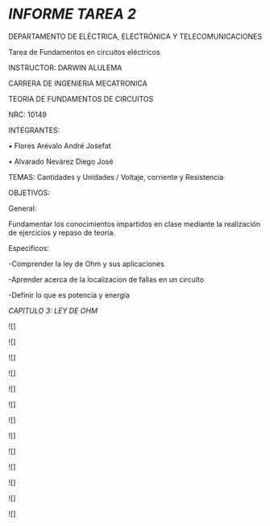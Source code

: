 # *INFORME TAREA 2*

DEPARTAMENTO DE ELÉCTRICA, ELECTRÓNICA Y TELECOMUNICACIONES

Tarea de Fundamentos en circuitos eléctricos

INSTRUCTOR: DARWIN ALULEMA

CARRERA DE INGENIERIA MECATRONICA

TEORIA DE FUNDAMENTOS DE CIRCUITOS

NRC: 10149

INTEGRANTES:

• Flores Arévalo André Josefat

• Alvarado Nevárez Diego José

TEMAS: Cantidades y Unidades / Voltaje, corriente y Resistencia

OBJETIVOS:

General:

Fundamentar los conocimientos impartidos en clase mediante la realización de ejercicios y repaso de teoría.

Especificos:

-Comprender la ley de Ohm y sus aplicaciones

-Aprender acerca de la localizacion de fallas en un circuito

-Definir lo que es potencia y energia

*CAPITULO 3: LEY DE OHM*

![]

![]

![]

![]

![]

![]

![]

![]

![]

![]

![]

![]

![]




